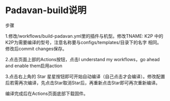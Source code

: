 # Padavan-build说明
步骤

1.修改/workflows/build-padavan.yml里的插件与机型。修改TNAME: K2P 中的K2P为需要编译的型号，注意名称要与configs/templates/目录下的名字
相同。修改后commit changes保存。

2.点击页面上部的Actions按钮，点击I understand my workflows，go ahead and enable them启用action

3.点击右上角的 Star 星星按钮即可开始自动编译（自己点击才会编译）。修改配置后若需再次编译，先点击Star取消Star后，再重新点击Star即可再次重新编译。

编译完成后在Actions页面底部下载固件。
